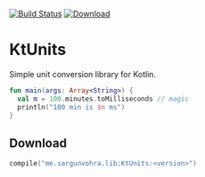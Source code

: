 [![Build Status](https://travis-ci.org/sargunster/KtUnits.svg?branch=master)](https://travis-ci.org/sargunster/KtUnits)
[![Download](https://api.bintray.com/packages/sargunster/maven/KtUnits/images/download.svg) ](https://bintray.com/sargunster/maven/KtUnits/_latestVersion)

# KtUnits

Simple unit conversion library for Kotlin.

```Kotlin
fun main(args: Array<String>) {
  val m = 100.minutes.toMilliseconds // magic
  println("100 min is $m ms")
}
```

## Download

```Kotlin
compile("me.sargunvohra.lib:KtUnits:<version>")
```

